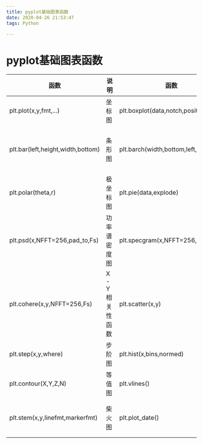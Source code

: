 ```yaml
---
title: pyplot基础图表函数
date: 2020-04-26 21:53:47
tags: Python

---
```


# pyplot基础图表函数

| 函数                              | 说明          | 函数                                | 说明       |
| --------------------------------- | ------------- | ----------------------------------- | ---------- |
| plt.plot(x,y,fmt,...)             | 坐标图        | plt.boxplot(data,notch,position)    | 箱图       |
| plt.bar(left,height,width,bottom) | 条形图        | plt.barch(width,bottom,left,height) | 横向条形图 |
| plt.polar(theta,r)                | 极坐标图      | plt.pie(data,explode)               | 饼图       |
| plt.psd(x,NFFT=256,pad_to,Fs)     | 功率谱密度图  | plt.specgram(x,NFFT=256,pad_to,F)   | 谱图       |
| plt.cohere(x,y,NFFT=256,Fs)       | X-Y相关性函数 | plt.scatter(x,y)                    | 散点图     |
| plt.step(x,y,where)               | 步阶图        | plt.hist(x,bins,normed)             | 直方图     |
| plt.contour(X,Y,Z,N)              | 等值图        | plt.vlines()                        | 垂直图     |
| plt.stem(x,y,linefmt,markerfmt)   | 柴火图        | plt.plot_date()                     | 数据日期   |

